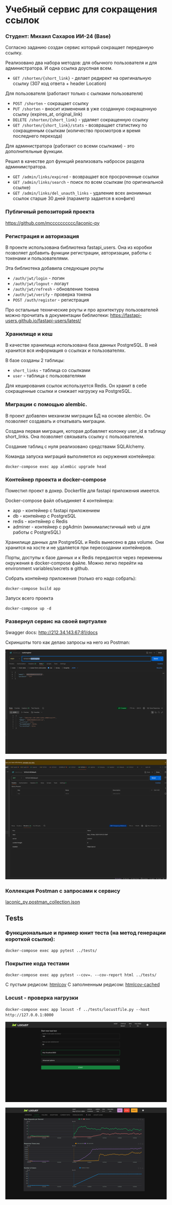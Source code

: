 # Учебный сервис для сокращения ссылок


### Студент: Михаил Сахаров ИИ-24 (Base)

Согласно заданию создан сервис который сокращает переданную ссылку.


Реализовано два набора методов: для обычного пользователя и для администратора. И одна ссылка доуспная всем. 
- `GET /shorten/{short_link}` - делает редирект на оригинальную ссылку (307 код ответа + header Location)

Для пользователя (работают только с сылками пользователя)
- `POST /shorten` - сокращает ссылку
- `PUT /shorten` - вносит изменения в уже созданную сокращенную ссылку (expires_at, original_link)
- `DELETE /shorten/{short_link}` - удаляет сокращенную ссылку 
- `GET /shorten/{short_link}/stats` - возвращает статистику по сокращенным ссылкам (количество просмотров и время последнего перехода)

Для администратора (работают со всеми ссылками) - это дополнительные функции.

Решил в качестве доп функций реализовать набросок раздела админимстратора. 

- `GET /admin/links/expired` - возвращает все просроченные ссылки
- `GET /admin/links/search` - поиск по всем ссылкам (по оригинальной ссылке)
- `GET /admin/links/del_unauth_links` - удаление всех анонимных ссылок старше 30 дней (параметр задается в конфиге)

### Публичный репозиторий проекта

https://github.com/mcccccccccc/laconic-py

### Регистрация и авторизация

В проекте использована библиотека fastapi_users. Она из коробки позволяет добавить функции регистрации, авторизации, работы с токенами и пользователями. 

Эта библиотека добавила следующие роуты
- `/auth/jwt/login` - логин
- `/auth/jwt/logout` - логаут
- `/auth/jwt/refresh` - обновление токена
- `/auth/jwt/verify` - проверка токена
- `POST /auth/register` - регистрация

Про остальные технические роуты и про архитектуру пользователей можно прочитать в документации библиотеки: https://fastapi-users.github.io/fastapi-users/latest/

### Хранилище и кеш

В качестве хранилища использована база данных PostgreSQL. В ней хранится вся информация о ссылках и пользователях.

В базе созданы 2 таблицы:
- `short_links` - таблица со ссылками
- `user` - таблица с пользователями

Для кеширования ссылок используется Redis. Он хранит в себе сокращенные ссылки и снижает нагрузку на PostgreSQL.

### Миграции с помощью alembic.

В проект добавлен механизм миграции БД на основе alembic. Он позволяет создавать и откатывать миграции.

Создана первая миграция, которая добавляет колонку user_id в таблицу short_links. Она позволяет связывать ссылку с пользователем.

Создание таблиц с нуля реализовано средствами SQLAlchemy.

Команда запуска миграций выполняется из окружения контейнера:

`docker-compose exec app alembic upgrade head`

### Контейнер проекта и docker-compose

Поместил проект в докер. Dockerfile для fastapi приложения имеется. 

Docker-compose файл объединяет 4 контейнера:
- app - контейнер с fastapi приложением
- db - контейнер с PostgreSQL
- redis - контейнер с Redis
- adminer - контейнер с pgAdmin (минималистичный web ui для работы с PostgreSQL)

Хранилище данных для PostgreSQL и Redis вынесено в два volume. Они хранится на хосте и не удаляется при пересоздании контейнеров.

Порты, доступы к базе данных и к Redis передаются через переменны окружения в docker-compose файле. Можно легко перейти на environment variables/secrets в github.


Собрать контейнер приложения (только его надо собрать):

`docker-compose build app`

Запуск всего проекта

`docker-compose up -d`

### Развернул сервис на своей виртуалке

Swagger docs: http://212.34.143.67:81/docs

Скриншоты того как делаю запросы на него из Postman:

![SCR-20250320-kdbg.png](SCR-20250320-kdbg.png)

![SCR-20250320-kddt.png](SCR-20250320-kddt.png)

### Коллекция Postman с запросами к сервису

[laconic_py.postman_collection.json](laconic_py.postman_collection.json)

## Tests

### Функциональные и пример юнит теста (на метод генерации короткой ссылки):

`docker-compose exec app pytest ../tests/`

### Покрытие кода тестами

`docker-compose exec app pytest --cov=. --cov-report html ../tests/`

С пустым редисом: [htmlcov](app/htmlcov)
С заполненным редисом: [htmlcov-cached](app/htmlcov-cached)


### Locust - проверка нагрузки 

`docker-compose exec app locust -f ../tests/locustfile.py --host http://127.0.0.1:8000`

![SCR-20250325-nplv.png](SCR-20250325-nplv.png)

![SCR-20250325-nvnz.png](SCR-20250325-nvnz.png)
